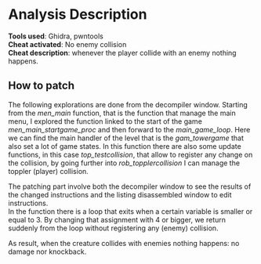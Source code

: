 # Analysis Description

**Tools used**: Ghidra, pwntools  
**Cheat activated**: No enemy collision  
**Cheat description**: whenever the player collide with an enemy nothing happens.

## How to patch

The following explorations are done from the decompiler window.
Starting from the _men\_main_ function, that is the function that manage the main menu, I explored the function linked to the start of the game _men\_main\_startgame\_proc_ and then forward to the _main\_game\_loop_. Here we can find the main handler of the level that is the _gam\_towergame_ that also set a lot of game states. In this function there are also some update functions, in this case _top\_testcollision_, that allow to register any change on the collision, by going further into _rob_topplercollision_ I can manage the toppler (player) collision.

The patching part involve both the decompiler window to see the results of the changed instructions and the listing disassembled window to edit instructions.  
In the function there is a loop that exits when a certain variable is smaller or equal to 3. By changing that assignment with 4 or bigger, we return suddenly from the loop without registering any (enemy) collision.

As result, when the creature collides with enemies nothing happens: no damage nor knockback.

